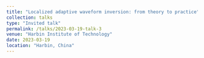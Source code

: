 ```yaml
---
title: "Localized adaptive waveform inversion: from theory to practice"
collection: talks
type: "Invited talk"
permalink: /talks/2023-03-19-talk-3
venue: "Harbin Institute of Technology"
date: 2023-03-19
location: "Harbin, China"
---
```


 
